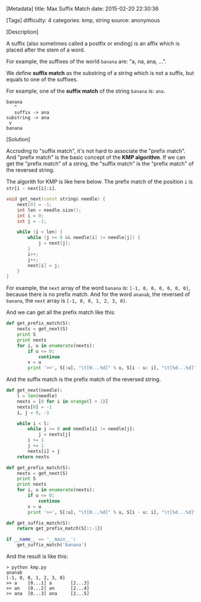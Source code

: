 [Metadata]
title: Max Suffix Match
date: 2015-02-20 22:30:36 

[Tags]
difficulty: 4
categories: kmp, string
source: anonymous

[Description]

A suffix (also sometimes called a postfix or ending) is an affix which is placed after the stem of a word.

For example, the suffixes of the world `banana` are: "a, na, ana, ...".

We define **suffix match** as the substring of a string which is not a suffix, but equals to one of the suffixes.

For example, one of the **suffix match** of the string `banana` is: `ana`.

```
banana
   ^
   suffix -> ana
substring -> ana
 v  
banana
```

[Solution]

Accroding to "suffix match", it's not hard to associate the "prefix match". And "prefix match" is the basic concept of the **KMP algorithm**. If we can get the "prefix match" of a string, the "suffix match" is the "prefix match" of the reversed string.

The algorith for KMP is like here below. The prefix match of the position `i` is `str[i - next[i]:i]`.

```cpp
void get_next(const string& needle) {
    next[0] = -1;
    int len = needle.size();
    int i = 0;
    int j = -1;

    while (i < len) {
        while (j >= 0 && needle[i] != needle[j]) {
            j = next[j];
        }
        i++;
        j++;
        next[i] = j;
    }
}
```

For example, the `next` array of the word `banana` is: `[-1, 0, 0, 0, 0, 0, 0]`, because there is no prefix match. And for the word `ananab`, the reversed of `banana`, the `next` array is `[-1, 0, 0, 1, 2, 3, 0]`.

And we can get all the prefix match like this:

```python
def get_prefix_match(S):
    nexts = get_next(S)
    print S
    print nexts
    for i, u in enumerate(nexts):
        if u <= 0:
            continue
        v = u
        print '>>', S[:u], "\t[0...%d]" % u, S[i - u: i], "\t[%d...%d]" % (i - u, i)
```

And the suffix match is the prefix match of the reversed string.

```python
def get_next(needle):
    l = len(needle)
    nexts = [0 for i in xrange(l + 1)]
    nexts[0] = -1
    i, j = 0, -1

    while i < l:
        while j >= 0 and needle[i] != needle[j]:
            j = nexts[j]
        i += 1
        j += 1
        nexts[i] = j
    return nexts

def get_prefix_match(S):
    nexts = get_next(S)
    print S
    print nexts
    for i, u in enumerate(nexts):
        if u <= 0:
            continue
        v = u
        print '>>', S[:u], "\t[0...%d]" % u, S[i - u: i], "\t[%d...%d]" % (i - u, i)

def get_suffix_match(S):
    return get_prefix_match(S[::-1])

if __name__ == '__main__':
    get_suffix_match('banana')
```

And the result is like this:

```
> python kmp.py
ananab
[-1, 0, 0, 1, 2, 3, 0]
>> a    [0...1] a       [2...3]
>> an   [0...2] an      [2...4]
>> ana  [0...3] ana     [2...5]
```


